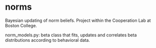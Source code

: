 # norms
Bayesian updating of norm beliefs. Project within the Cooperation Lab at Boston College.

norm_models.py: beta class that fits, updates and correlates beta distributions according to behavioral data. 